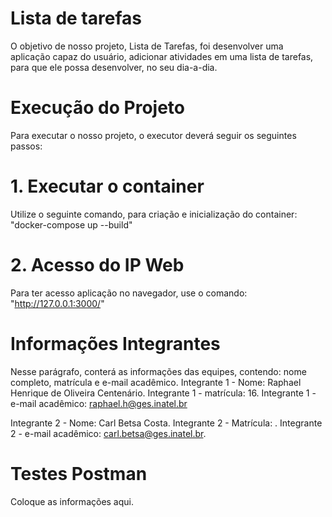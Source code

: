 # Lista de tarefas
O objetivo de nosso projeto, Lista de Tarefas, foi desenvolver uma aplicação capaz do usuário, adicionar atividades em uma lista de tarefas, para que ele possa desenvolver, no seu dia-a-dia.

# Execução do Projeto
Para executar o nosso projeto, o executor deverá seguir os seguintes passos:

#   1. Executar o container
Utilize o seguinte comando, para criação e inicialização do container: "docker-compose up --build"

#   2. Acesso do IP Web
Para ter acesso aplicação no navegador, use o comando: "http://127.0.0.1:3000/"

# Informações Integrantes
Nesse parágrafo, conterá as informações das equipes, contendo: nome completo, matrícula e e-mail acadêmico.
Integrante 1 - Nome: Raphael Henrique de Oliveira Centenário.
Integrante 1 - matrícula: 16.
Integrante 1 - e-mail acadêmico: raphael.h@ges.inatel.br

Integrante 2 - Nome: Carl Betsa Costa.
Integrante 2 - Matrícula: .
Integrante 2 - e-mail acadêmico: carl.betsa@ges.inatel.br.

# Testes Postman
Coloque as informações aqui.
